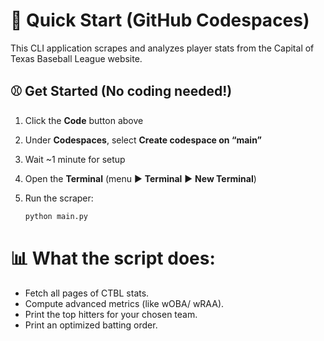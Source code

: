 # 🚀 Quick Start (GitHub Codespaces)

This CLI application scrapes and analyzes player stats from the Capital of Texas Baseball League website.

## ⚾️ Get Started (No coding needed!)

1. Click the **Code** button above  
2. Under **Codespaces**, select **Create codespace on “main”**  
3. Wait ~1 minute for setup  
4. Open the **Terminal** (menu ▶️ **Terminal** ▶️ **New Terminal**)  
5. Run the scraper:

   ```bash
   python main.py


# 📊 What the script does:
- Fetch all pages of CTBL stats.
- Compute advanced metrics (like wOBA/ wRAA).
- Print the top hitters for your chosen team.
- Print an optimized batting order.